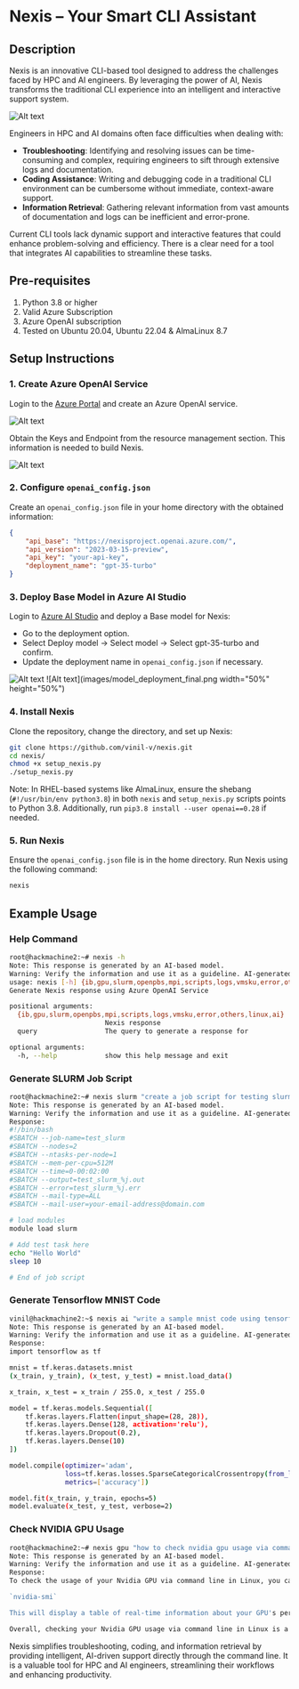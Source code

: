 # Nexis – Your Smart CLI Assistant

## Description
Nexis is an innovative CLI-based tool designed to address the challenges faced by HPC and AI engineers. By leveraging the power of AI, Nexis transforms the traditional CLI experience into an intelligent and interactive support system.

![Alt text](images/nexis-logo.png)

Engineers in HPC and AI domains often face difficulties when dealing with:
- **Troubleshooting**: Identifying and resolving issues can be time-consuming and complex, requiring engineers to sift through extensive logs and documentation.
- **Coding Assistance**: Writing and debugging code in a traditional CLI environment can be cumbersome without immediate, context-aware support.
- **Information Retrieval**: Gathering relevant information from vast amounts of documentation and logs can be inefficient and error-prone.

Current CLI tools lack dynamic support and interactive features that could enhance problem-solving and efficiency. There is a clear need for a tool that integrates AI capabilities to streamline these tasks.

## Pre-requisites
1. Python 3.8 or higher
2. Valid Azure Subscription
3. Azure OpenAI subscription
4. Tested on Ubuntu 20.04, Ubuntu 22.04 & AlmaLinux 8.7

## Setup Instructions

### 1. Create Azure OpenAI Service
Login to the [Azure Portal](https://portal.azure.com/) and create an Azure OpenAI service. 

![Alt text](images/AzureOpenAIService.png)

Obtain the Keys and Endpoint from the resource management section. This information is needed to build Nexis.

![Alt text](images/enpoints_api.png)

### 2. Configure `openai_config.json`
Create an `openai_config.json` file in your home directory with the obtained information:
```json
{
    "api_base": "https://nexisproject.openai.azure.com/",
    "api_version": "2023-03-15-preview",
    "api_key": "your-api-key",
    "deployment_name": "gpt-35-turbo"
}
```

### 3. Deploy Base Model in Azure AI Studio
Login to [Azure AI Studio](https://ai.azure.com/) and deploy a Base model for Nexis:
- Go to the deployment option.
- Select Deploy model → Select model → Select gpt-35-turbo and confirm.
- Update the deployment name in `openai_config.json` if necessary.

![Alt text](images/model_deployment.png)
![Alt text](images/model_deployment_final.png  width="50%" height="50%")

### 4. Install Nexis
Clone the repository, change the directory, and set up Nexis:
```bash
git clone https://github.com/vinil-v/nexis.git
cd nexis/
chmod +x setup_nexis.py
./setup_nexis.py
```
Note: In RHEL-based systems like AlmaLinux, ensure the shebang (`#!/usr/bin/env python3.8`) in both `nexis` and `setup_nexis.py` scripts points to Python 3.8. Additionally, run `pip3.8 install --user openai==0.28` if needed.

### 5. Run Nexis
Ensure the `openai_config.json` file is in the home directory. Run Nexis using the following command:
```bash
nexis
```

## Example Usage

### Help Command
```bash
root@hackmachine2:~# nexis -h
Note: This response is generated by an AI-based model.
Warning: Verify the information and use it as a guideline. AI-generated responses may not always be accurate or complete.
usage: nexis [-h] {ib,gpu,slurm,openpbs,mpi,scripts,logs,vmsku,error,others,linux,ai} query
Generate Nexis response using Azure OpenAI Service

positional arguments:
  {ib,gpu,slurm,openpbs,mpi,scripts,logs,vmsku,error,others,linux,ai}
                        Nexis response
  query                 The query to generate a response for

optional arguments:
  -h, --help            show this help message and exit
```

### Generate SLURM Job Script
```bash
root@hackmachine2:~# nexis slurm "create a job script for testing slurm job scheduling in 2 nodes"
Note: This response is generated by an AI-based model.
Warning: Verify the information and use it as a guideline. AI-generated responses may not always be accurate or complete.
Response:
#!/bin/bash
#SBATCH --job-name=test_slurm
#SBATCH --nodes=2
#SBATCH --ntasks-per-node=1
#SBATCH --mem-per-cpu=512M
#SBATCH --time=0-00:02:00
#SBATCH --output=test_slurm_%j.out
#SBATCH --error=test_slurm_%j.err
#SBATCH --mail-type=ALL
#SBATCH --mail-user=your-email-address@domain.com

# load modules
module load slurm

# Add test task here
echo "Hello World"
sleep 10

# End of job script
```

### Generate Tensorflow MNIST Code
```bash
vinil@hackmachine2:~$ nexis ai "write a sample mnist code using tensorflow"
Note: This response is generated by an AI-based model.
Warning: Verify the information and use it as a guideline. AI-generated responses may not always be accurate or complete.
Response:
import tensorflow as tf

mnist = tf.keras.datasets.mnist
(x_train, y_train), (x_test, y_test) = mnist.load_data()

x_train, x_test = x_train / 255.0, x_test / 255.0

model = tf.keras.models.Sequential([
    tf.keras.layers.Flatten(input_shape=(28, 28)),
    tf.keras.layers.Dense(128, activation='relu'),
    tf.keras.layers.Dropout(0.2),
    tf.keras.layers.Dense(10)
])

model.compile(optimizer='adam',
              loss=tf.keras.losses.SparseCategoricalCrossentropy(from_logits=True),
              metrics=['accuracy'])

model.fit(x_train, y_train, epochs=5)
model.evaluate(x_test, y_test, verbose=2)
```

### Check NVIDIA GPU Usage
```bash
root@hackmachine2:~# nexis gpu "how to check nvidia gpu usage via command line in linux"
Note: This response is generated by an AI-based model.
Warning: Verify the information and use it as a guideline. AI-generated responses may not always be accurate or complete.
Response:
To check the usage of your Nvidia GPU via command line in Linux, you can use the `nvidia-smi` command. This command provides real-time information about your GPU's performance, including utilization, temperature, and memory usage. To use the `nvidia-smi` command, simply open a terminal and enter the following command:

`nvidia-smi`

This will display a table of real-time information about your GPU's performance. You can use this information to monitor your GPU's performance, troubleshoot issues, or optimize your system for better performance. Additionally, you can use other command line tools, such as `htop` or `top`, to monitor your GPU's performance alongside other system resources.

Overall, checking your Nvidia GPU usage via command line in Linux is a simple and straightforward process that can help you optimize your system for better performance. Whether you're a gamer, researcher, or developer, monitoring your GPU's performance is essential to getting the most out of your system. So if you're looking to check your Nvidia GPU usage in Linux, give the `nvidia-smi` command a try and see what insights you can uncover.
```

Nexis simplifies troubleshooting, coding, and information retrieval by providing intelligent, AI-driven support directly through the command line. It is a valuable tool for HPC and AI engineers, streamlining their workflows and enhancing productivity.
 
